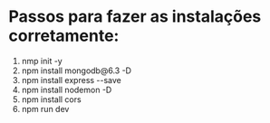 <h1>Passos para fazer as instalações corretamente:</h1>
<ol>
    <li>nmp init -y</li>
    <li>npm install mongodb@6.3 -D</li>
    <li>npm install express --save</li>
    <li>npm install nodemon -D</li>
    <li>npm install cors</li>
    <li>npm run dev</li>
</ol>
